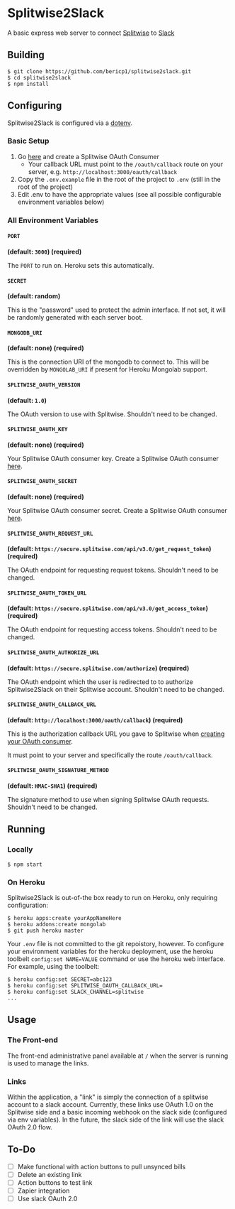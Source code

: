 # Splitwise2Slack

A basic express web server to connect [Splitwise](https://splitwise.com/) to [Slack](http://slack.com)

## Building

    $ git clone https://github.com/bericp1/splitwise2slack.git
    $ cd splitwise2slack
    $ npm install

## Configuring

Splitwise2Slack is configured via a [dotenv](https://github.com/motdotla/dotenv). 

### Basic Setup

 1. Go [here](https://secure.splitwise.com/oauth_clients) and create a Splitwise OAuth Consumer
    * Your callback URL must point to the `/oauth/callback` route on your server, e.g. `http://localhost:3000/oauth/callback`
 2. Copy the `.env.example` file in the root of the project to `.env` (still in the root of the project)
 3. Edit .env to have the appropriate values (see all possible configurable environment variables below)

### All Environment Variables

#### `PORT`

**(default: `3000`) (required)**

The `PORT` to run on. Heroku sets this automatically.

#### `SECRET`

**(default: random)**

This is the "password" used to protect the admin interface. If not set, it will be randomly generated with
each server boot.

#### `MONGODB_URI`

**(default: none) (required)**

This is the connection URI of the mongodb to connect to. This will be overridden by `MONGOLAB_URI` if present
for Heroku Mongolab support.

#### `SPLITWISE_OAUTH_VERSION`

**(default: `1.0`)**

The OAuth version to use with Splitwise. Shouldn't need to be changed.

#### `SPLITWISE_OAUTH_KEY` 

**(default: none) (required)**

Your Splitwise OAuth consumer key. Create a Splitwise OAuth consumer [here](https://secure.splitwise.com/oauth_clients).

#### `SPLITWISE_OAUTH_SECRET` 

**(default: none) (required)**

Your Splitwise OAuth consumer secret. Create a Splitwise OAuth consumer [here](https://secure.splitwise.com/oauth_clients).

#### `SPLITWISE_OAUTH_REQUEST_URL` 

**(default: `https://secure.splitwise.com/api/v3.0/get_request_token`) (required)**

The OAuth endpoint for requesting request tokens. Shouldn't need to be changed.

#### `SPLITWISE_OAUTH_TOKEN_URL` 

**(default: `https://secure.splitwise.com/api/v3.0/get_access_token`) (required)**

The OAuth endpoint for requesting access tokens. Shouldn't need to be changed.

#### `SPLITWISE_OAUTH_AUTHORIZE_URL` 

**(default: `https://secure.splitwise.com/authorize`) (required)**

The OAuth endpoint which the user is redirected to to authorize Splitwise2Slack on their Splitwise account.
Shouldn't need to be changed.

#### `SPLITWISE_OAUTH_CALLBACK_URL` 

**(default: `http://localhost:3000/oauth/callback`) (required)**

This is the authorization callback URL you gave to Splitwise when
[creating your OAuth consumer](https://secure.splitwise.com/oauth_clients).

It must point to your server and specifically the route `/oauth/callback`.

#### `SPLITWISE_OAUTH_SIGNATURE_METHOD`

**(default: `HMAC-SHA1`) (required)**

The signature method to use when signing Splitwise OAuth requests. Shouldn't need to be changed.

## Running

### Locally

    $ npm start

### On Heroku

Splitwise2Slack is out-of-the box ready to run on Heroku, only requiring configuration:

    $ heroku apps:create yourAppNameHere
    $ heroku addons:create mongolab
    $ git push heroku master

Your `.env` file is not committed to the git repoistory, however. To configure your environment variables for the heroku
deployment, use the heroku toolbelt `config:set NAME=VALUE` command or use the heroku web interface. For example, using
the toolbelt:

    $ heroku config:set SECRET=abc123
    $ heroku config:set SPLITWISE_OAUTH_CALLBACK_URL=
    $ heroku config:set SLACK_CHANNEL=splitwise
    ...

## Usage

### The Front-end

The front-end administrative panel available at `/` when the server is running is used to manage the links.

### Links

Within the application, a "link" is simply the connection of a splitwise account to a slack account. Currently,
these links use OAuth 1.0 on the Splitwise side and a basic incoming webhook on the slack side (configured via
env variables). In the future, the slack side of the link will use the slack OAuth 2.0 flow.

## To-Do

 - [ ] Make functional with action buttons to pull unsynced bills
 - [ ] Delete an existing link
 - [ ] Action buttons to test link
 - [ ] Zapier integration
 - [ ] Use slack OAuth 2.0